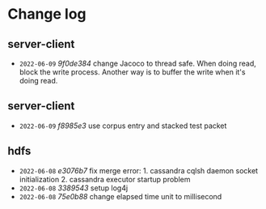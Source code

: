 # Change log

## server-client
+ `2022-06-09` *9f0de384* change Jacoco to thread safe. When doing read, block the write process. Another way is to buffer the write when it's doing read.

## server-client
+ `2022-06-09` *f8985e3* use corpus entry and stacked test packet

## hdfs
+ `2022-06-08` *e3076b7* fix merge error: 1. cassandra cqlsh daemon socket initialization 2. cassandra executor startup problem
+ `2022-06-08` *3389543* setup log4j
+ `2022-06-08` *75e0b88* change elapsed time unit to millisecond

